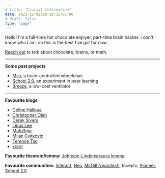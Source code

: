 ```yaml
---
# title: "Crucial Information"
date: 2021-12-02T18:19:31-05:00
# draft: false
type: "page"
---
```


Hello! I'm a full-time hot chocolate enjoyer, part-time brain hacker. I don't know who I am, so this is the best I've got for now.

[Reach out](mailto:raphael.hotter@gmail.com?subject=Hello!!) to talk about chocolate, brains, or math.

---
**Some past projects**
* [Milo](https://www.youtube.com/watch?v=_46AoSnHCRo), a brain-controlled wheelchair
* [School 2.0](https://school2point0.com), an experiment in peer learning
* [Breeze](https://www.youtube.com/watch?v=5ufh_80dSsk&t=2s&ab_channel=Breeze), a low-cost ventilator
---

<!-- **Friends with websites**
* [Santi Aranguri](https://aranguri.wordpress.com/)
* [Anna Brandenberger](https://abrandenberger.github.io)
* [Marley Xiong](https://marleyx.com)
* [School 2.0 folks](https://bio.school2point0.com)! -->

**Favourite blogs**
* [Celine Halioua](https://www.celinehh.com/)
* [Christopher Olah](https://colah.github.io)
* [Derek Sivers](https://sive.rs/)
* [Linus Lee](https://thesephist.com/)
* [Math3ma](https://www.math3ma.com/)
* [Milan Cvitkovic](https://milan.cvitkovic.net/)
* [Terence Tao](https://terrytao.wordpress.com/)
* [xcorr](https://xcorr.net/)

**Favourite theorem/lemma:** [Johnson-Lindenstrauss lemma](https://en.m.wikipedia.org/wiki/Johnson–Lindenstrauss_lemma)

**Favourite communities:** [Interact](https://joininteract.com/), [Neo](http://neo.com/), [McGill Neurotech](https://www.facebook.com/McGillNeurotech), Incepto, [Pioneer](https://pioneer.app/), [School 2.0](https://bio.school2point0.com/)